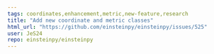 ```yaml
---
tags: coordinates,enhancement,metric,new-feature,research
title: "Add new coordinate and metric classes"
html_url: "https://github.com/einsteinpy/einsteinpy/issues/525"
user: JeS24
repo: einsteinpy/einsteinpy
---
```


